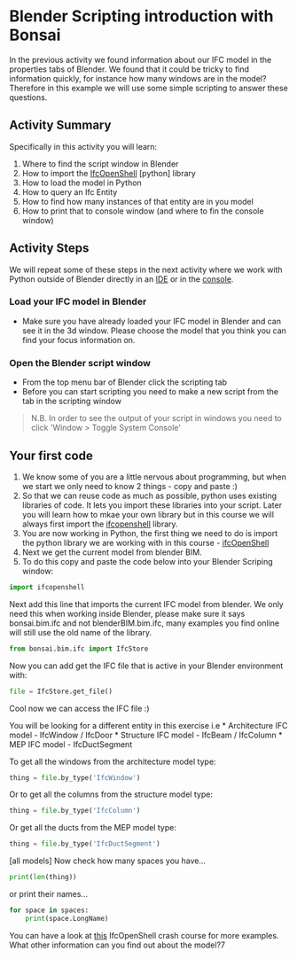 # Blender Scripting introduction with Bonsai
In the previous activity we found information about our IFC model in the properties tabs of Blender. We found that it could be tricky to find information quickly, for instance how many windows are in the model? Therefore in this example we will use some simple scripting to answer these questions.

## Activity Summary
Specifically in this activity you will learn:
1. Where to find the script window in Blender
2. How to import the [IfcOpenShell] [python] library
3. How to load the model in Python
4. How to query an Ifc Entity
5. How to find how many instances of that entity are in you model
6. How to print that to console window (and where to fin the console window)

## Activity Steps
We will repeat some of these steps in the next activity where we work with Python outside of Blender directly in an [IDE] or in the [console].

### Load your IFC model in Blender
* Make sure you have already loaded your IFC model in Blender and can see it in the 3d window. Please choose the model that you think you can find your focus information on.

### Open the Blender script window
* From the top menu bar of Blender click the scripting tab
* Before you can start scripting you need to make a new script from the tab in the scripting window
> N.B. In order to see the output of your script in windows you need to click 'Window > Toggle System Console'

## Your first code
1. We know some of you are a little nervous about programming, but when we start we only need to know 2 things - copy and paste :)
1. So that we can reuse code as much as possible, python uses existing libraries of code. It lets you import these libraries into your script. Later you will learn how to mkae your own library but in this course we will always first import the [ifcopenshell] library.
1. You are now working in Python, the first thing we need to do is import the python library we are working with in this course - [ifcOpenShell]
1. Next we get the current model from blender BIM.
1. To do this copy and paste the code below into your Blender Scriping window:

```python
import ifcopenshell
```
Next add this line that imports the current IFC model from blender. We only need this when working inside Blender, please make sure it says bonsai.bim.ifc and not blenderBIM.bim.ifc, many examples you find online will still use the old name of the library.

```python
from bonsai.bim.ifc import IfcStore
```

Now you can add get the IFC file that is active in your Blender environment with:
```python
file = IfcStore.get_file()
```
Cool now we can access the IFC file :)

You will be looking for a different entity in this exercise i.e
	* Architecture IFC model - IfcWindow / IfcDoor
 	* Structure IFC model - IfcBeam / IfcColumn
	* MEP IFC model - IfcDuctSegment

To get all the windows from the architecture model type:
```python
thing = file.by_type('IfcWindow')
```

Or to get all the columns from the structure model type:
```python
thing = file.by_type('IfcColumn')
```

Or get all the ducts from the MEP model type:
```python
thing = file.by_type('IfcDuctSegment')
```
[all models]
Now check how many spaces you have...
```python
print(len(thing))
```
or print their names...
```python
for space in spaces:
	print(space.LongName)
```
You can have a look at [this](https://docs.ifcopenshell.org/ifcopenshell-python/hello_world.html) IfcOpenShell crash course for more examples. What other information can you find out about the model?7

[IfcOpenShell]: /Concepts/IfcOpenShell
[IDE]: /Concepts/IDE
[console]: /Concepts/CommandLine
